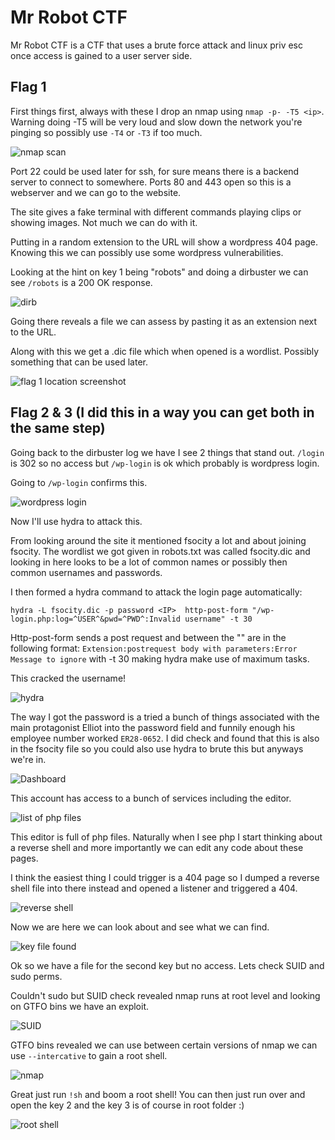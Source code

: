 # Mr Robot CTF

Mr Robot CTF is a CTF that uses a brute force attack and linux priv esc once access is gained to a user server side.

## Flag 1

First things first, always with these I drop an nmap using `nmap -p- -T5 <ip>`. Warning doing -T5 will be very loud and slow down the network you're pinging so possibly use `-T4` or `-T3` if too much.

![nmap scan](./nmap.PNG)

Port 22 could be used later for ssh, for sure means there is a backend server to connect to somewhere.
Ports 80 and 443 open so this is a webserver and we can go to the website.

The site gives a fake terminal with different commands playing clips or showing images. Not much we can do with it.

Putting in a random extension to the URL will show a wordpress 404 page. Knowing this we can possibly use some wordpress vulnerabilities.

Looking at the hint on key 1 being "robots" and doing a dirbuster we can see `/robots` is a 200 OK response.

![dirb](./drib.PNG)

Going there reveals a file we can assess by pasting it as an extension next to the URL.

Along with this we get a .dic file which when opened is a wordlist. Possibly something that can be used later.

![flag 1 location screenshot](./flag1.PNG)

## Flag 2 & 3 (I did this in a way you can get both in the same step)

Going back to the dirbuster log we have I see 2 things that stand out. `/login` is 302 so no access but `/wp-login` is ok which probably is wordpress login.

Going to `/wp-login` confirms this.

![wordpress login](./wplogin.PNG)

Now I'll use hydra to attack this.

From looking around the site it mentioned fsocity a lot and about joining fsocity. The wordlist we got given in robots.txt was called fsocity.dic and looking in here looks to be a lot of common names or possibly then common usernames and passwords.

I then formed a hydra command to attack the login page automatically:

```
hydra -L fsocity.dic -p password <IP>  http-post-form "/wp-login.php:log=^USER^&pwd=^PWD^:Invalid username" -t 30
```

Http-post-form sends a post request and between the "" are in the following format: `Extension:postrequest body with parameters:Error Message to ignore` with -t 30 making hydra make use of maximum tasks.

This cracked the username!

![hydra](./hydra.PNG)

The way I got the password is a tried a bunch of things associated with the main protagonist Elliot into the password field and funnily enough his employee number worked `ER28-0652`. I did check and found that this is also in the fsocity file so you could also use hydra to brute this but anyways we're in.

![Dashboard](./Dashboard.PNG)

This account has access to a bunch of services including the editor.

![list of php files](./php.PNG)

This editor is full of php files. Naturally when I see php I start thinking about a reverse shell and more importantly we can edit any code about these pages.

I think the easiest thing I could trigger is a 404 page so I dumped a reverse shell file into there instead and opened a listener and triggered a 404.

![reverse shell](./shell.PNG)

Now we are here we can look about and see what we can find.

![key file found](./keyfile.PNG)

Ok so we have a file for the second key but no access. Lets check SUID and sudo perms.

Couldn't sudo but SUID check revealed nmap runs at root level and looking on GTFO bins we have an exploit.

![SUID](./SUID.PNG)

GTFO bins revealed we can use between certain versions of nmap we can use `--intercative` to gain a root shell.

![nmap](./nmapexploit.PNG)

Great just run `!sh` and boom a root shell! You can then just run over and open the key 2 and the key 3 is of course in root folder :)

![root shell](./root.PNG)
